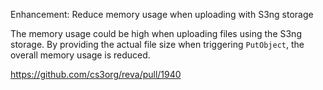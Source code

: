 Enhancement: Reduce memory usage when uploading with S3ng storage

The memory usage could be high when uploading files using the S3ng storage.
By providing the actual file size when triggering `PutObject`, 
the overall memory usage is reduced.

https://github.com/cs3org/reva/pull/1940

